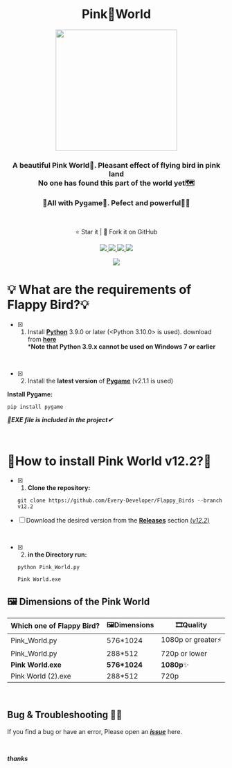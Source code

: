 <h1 align="center">Pink🎀World</h1>
<p align="center">
<img src="https://s6.uupload.ir/files/yellow_pink_icon_2ziz.png" width='280'>
  <h3 align='center'>A beautiful Pink World💟. Pleasant effect of flying bird in pink land<br> No one has found this part of the world yet🗺 <br><br> 🐍All with Pygame🐍. Pefect and powerful💪🏻</h3><br>
  
</p>
  <p align="center">⭐️ Star it | 🔱 Fork it on GitHub </p>
  <p align="center">
    <a href="https://www.pygame.org/">
      <img src="https://img.shields.io/badge/built%20with-Pygame-blueviolet" />
    </a>
    <a href="https://www.python.org/">
    	<img src="https://img.shields.io/badge/Language-Python-turquoise" />
    </a>
    <a href="https://github.com/Every-Developer/Flappy_Birds/releases/tag/v12.2">
      <img src='https://img.shields.io/badge/Release-v12.2-goldenrod'>
    <a href="https://github.com/Every-Developer/Flappy_Birds/blob/Pink-World/LICENSE">
      <img src="https://img.shields.io/badge/license-MIT License-lightgreen.svg" />
    </a>
  </p>
<p align='center'><a href='https://github.com/Every-Developer'><img  src='https://img.shields.io/badge/Coded%20By-Mohammadreza.D-lightcoral'></a></p>

# 💡 What are the requirements of Flappy Bird?💡
      
- [x] 1. Install [**Python**](https://www.python.org) 3.9.0 or later (<Python 3.10.0> is used). download from
[**here**](https://www.python.org/downloads/) <br> ***Note that Python 3.9.x cannot be used on Windows 7 or earlier**
<br>

- [x] 2. Install the **latest version** of [**Pygame**](https://www.pygame.org/news) (v2.1.1 is used)
      
**Install Pygame:**
  
  ```
  pip install pygame 
  ```
      
***📂EXE file is included in the project✔***
      
<br>
      
# 🐣How to install Pink World v12.2?🤔
      
- [x] 1. **Clone the repository:**
      
  ```
  git clone https://github.com/Every-Developer/Flappy_Birds --branch v12.2
  ```
- [ ] Download the desired version from the [**Releases**](https://github.com/Every-Developer/Flappy_Birds/releases) section [(*v12.2*)](https://github.com/Every-Developer/Flappy_Birds/releases/tag/v12.2)
<br>
      
- [x] 2. **in the Directory run:**
      
  ```
  python Pink_World.py
  
  Pink World.exe
  ```      

## 🖼 Dimensions of the Pink World
      
| Which one of Flappy Bird? | 🖼Dimensions | 🎞Quality |
|---|---|---|
| Pink_World.py | 576*1024 | 1080p or greater⚡ |
| Pink_World.py | 288*512 | 720p or lower |
| **Pink World.exe** | **576*1024** | **1080p**✨ | 
| Pink World (2).exe | 288*512 | 720p |

<br>

## Bug & Troubleshooting 👨‍💻

If you find a bug or have an error, Please open an [***issue***](https://github.com/Every-Developer/Flappy_Birds/issues) here.

<br>

***thanks***
